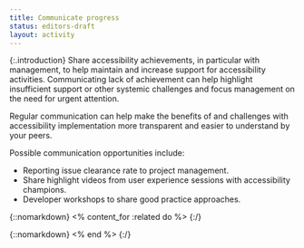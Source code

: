 ```yaml
---
title: Communicate progress
status: editors-draft
layout: activity
---
```


{:.introduction}
Share accessibility achievements, in particular with management, to help maintain and increase support for accessibility activities. Communicating lack of achievement can help highlight insufficient support or other systemic challenges and focus management on the need for urgent attention.

Regular communication can help make the benefits of and challenges with accessibility implementation more transparent and easier to understand by your peers.

Possible communication opportunities include:

* Reporting issue clearance rate to project management.
* Share highlight videos from user experience sessions with accessibility champions.
* Developer workshops to share good practice approaches.

{::nomarkdown}
<% content_for :related do %>
{:/}

{::nomarkdown}
<% end %>
{:/}
